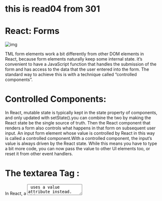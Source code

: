 # this is read04 from 301
# React: Forms
![img](https://i.ytimg.com/vi/t3r9xW-sxqs/maxresdefault.jpg)

TML form elements work a bit differently from other DOM elements in React, because form elements naturally keep some internal state. it’s convenient to have a JavaScript function that handles the submission of the form and has access to the data that the user entered into the form. The standard way to achieve this is with a technique called “controlled components”.

# Controlled Components:
In React, mutable state is typically kept in the state property of components, and only updated with setState().you can combine the two by making the React state be the single source of truth. Then the React component that renders a form also controls what happens in that form on subsequent user input. An input form element whose value is controlled by React in this way is called a controlled component.With a controlled component, the input’s value is always driven by the React state. While this means you have to type a bit more code, you can now pass the value to other UI elements too, or reset it from other event handlers.

# The textarea Tag :
In React, a <textarea> uses a value attribute instead. This way, a form using a <textarea> can be written very similarly to a form that uses a single-line input.the this.state.value is initialized in the constructor, so that the text area starts off with some text in it.

# The select Tag :
In HTML, <select> creates a drop-down list.React, instead of using this selected attribute, uses a value attribute on the root select tag. This is more convenient in a controlled component because you only need to update it in one place.this makes it so that <input type="text">, <textarea>, and <select> all work very similarly - they all accept a value attribute that you can use to implement a controlled component.

# The file input Tag :
n HTML, an <input type="file"> lets the user choose one or more files from their device storage to be uploaded to a server or manipulated by JavaScript via the File API.in React its value is read-only, it is an uncontrolled component.

# Handling Multiple Inputs :
When you need to handle multiple controlled input elements, you can add a name attribute to each element and let the handler function choose what to do based on the value of event.target.name.Also, since setState() automatically merges a partial state into the current state, we only needed to call it with the changed parts.

# Controlled Input Null Value :
Specifying the value prop on a controlled component prevents the user from changing the input unless you desire so. If you’ve specified a value but the input is still editable, you may have accidentally set value to undefined or null.

# Fully-Fledged Solutions :
If you’re looking for a complete solution including validation, keeping track of the visited fields, and handling form submission, Formik is one of the popular choices. However, it is built on the same principles of controlled components and managing state .










